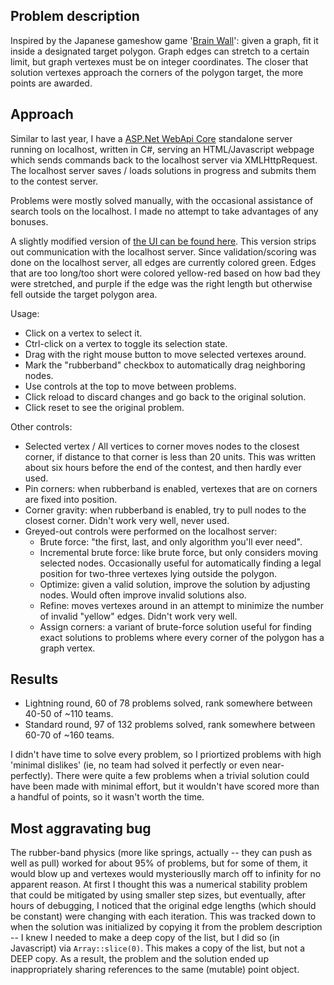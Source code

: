 ## Problem description

Inspired by the Japanese gameshow game '[Brain Wall](https://en.wikipedia.org/wiki/Brain_Wall)': given a graph, fit it inside 
a designated target polygon. Graph edges can stretch to a certain limit, but graph vertexes must be on integer coordinates. The 
closer that solution vertexes approach the corners of the polygon target, the more points are awarded.

## Approach

Similar to last year, I have a [ASP.Net WebApi Core](https://docs.microsoft.com/en-us/aspnet/core/web-api/?view=aspnetcore-5.0) 
standalone server running on localhost, written in C#, serving an HTML/Javascript webpage which sends commands back 
to the localhost server via XMLHttpRequest.  The localhost server saves / loads solutions in progress and submits
them to the contest server.

Problems were mostly solved manually, with the occasional assistance of search tools on the localhost. I made no attempt
to take advantages of any bonuses.

A slightly modified version of [the UI can be found here](https://cashto.github.io/icfp2021/index.html). This version
strips out communication with the localhost server. Since validation/scoring was done on the localhost server, all edges are 
currently colored green. Edges that are too long/too short were colored yellow-red based on how bad they were
stretched, and purple if the edge was the right length but otherwise fell outside the target polygon area.

Usage:

* Click on a vertex to select it.
* Ctrl-click on a vertex to toggle its selection state.
* Drag with the right mouse button to move selected vertexes around.
* Mark the "rubberband" checkbox to automatically drag neighboring nodes.
* Use controls at the top to move between problems.
* Click reload to discard changes and go back to the original solution.
* Click reset to see the original problem.

Other controls:

* Selected vertex / All vertices to corner moves nodes to the closest corner, if distance 
to that corner is less than 20 units.  This was written about six hours before the end of the contest, 
and then hardly ever used.
* Pin corners: when rubberband is enabled, vertexes that are on corners are fixed into position.
* Corner gravity: when rubberband is enabled, try to pull nodes to the closest corner. Didn't work very well, never used.
* Greyed-out controls were performed on the localhost server:
    * Brute force: "the first, last, and only algorithm you'll ever need".
    * Incremental brute force: like brute force, but only considers moving selected nodes.  Occasionally useful 
      for automatically finding a legal position for two-three vertexes lying outside the polygon.
    * Optimize: given a valid solution, improve the solution by adjusting nodes.  Would often improve invalid solutions also.
    * Refine: moves vertexes around in an attempt to minimize the number of invalid "yellow" edges. Didn't work very well.
    * Assign corners: a variant of brute-force solution useful for finding exact solutions to problems where every corner of
      the polygon has a graph vertex.

## Results

* Lightning round, 60 of 78 problems solved, rank somewhere between 40-50 of ~110 teams.
* Standard round, 97 of 132 problems solved, rank somewhere between 60-70 of ~160 teams.

I didn't have time to solve every problem, so I priortized problems with high 'minimal dislikes' (ie, no team had
solved it perfectly or even near-perfectly).  There were quite a few problems when a trivial solution could have 
been made with minimal effort, but it wouldn't have scored more than a handful of points, so it wasn't worth the time.

## Most aggravating bug

The rubber-band physics (more like springs, actually -- they can push as well as pull) worked for about 95% of problems,
but for some of them, it would blow up and vertexes would mysteriouslly march off to infinity for no apparent reason.
At first I thought this was a numerical stability problem that could be mitigated by using smaller step sizes, but
eventually, after hours of debugging, I noticed that the original edge lengths (which should be constant) were changing
with each iteration.  This was tracked down to when the solution was initialized by copying it from the problem description --
I knew I needed to make a deep copy of the list, but I did so (in Javascript) via ```Array::slice(0)```.  This makes a copy 
of the list, but not a DEEP copy.  As a result, the problem and the solution ended up inappropriately sharing 
references to the same (mutable) point object.
